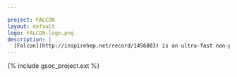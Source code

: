 ```yaml
---

project: FALCON
layout: default
logo: FALCON-logo.png
description: |
  [Falcon](http://inspirehep.net/record/1456803) is an ultra-fast non-parametric detector simulation package that automatically abstracts detector response, usually done by hand in fast-simulators used by particle physics experiments.
---
```


{% include gsoc_project.ext %}

